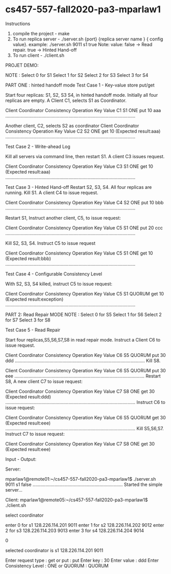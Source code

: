 # cs457-557-fall2020-pa3-mparlaw1
Instructions

1. compile the project - make 
2. To run replica server - ./server.sh {port} {replica server name } { config value}.  example:  ./server.sh 9011 s1 true 
        Note:  value: false -> Read repair. true -> Hinted Hand-off
3. To run client - ./client.sh 



PROJET DEMO:

 NOTE : Select 0 for S1
        Select 1 for S2
        Select 2 for S3
        Select 3 for S4

PART ONE : hinted handoff mode
Test Case 1 - Key-value store put/get

Start four replicas: S1, S2, S3 S4, in hinted handoff mode. Initially all four replicas are empty.
A Client C1, selects S1 as Coordinator.

Client	Coordinator	Consistency	Operation	Key	Value
C1	S1	ONE	put	10	aaa
.....................................................................................................

Another client, C2, selects S2 as coordinator
Client	Coordinator	Consistency	Operation	Key	Value
C2	S2	ONE	get	10	(Expected result:aaa)
.....................................................................................................

Test Case 2 - Write-ahead Log

Kill all servers via command line, then restart S1. A client C3 issues request.

Client	Coordinator	Consistency	Operation	Key	Value
C3	S1	ONE	get	10	(Expected result:aaa)
.....................................................................................................

Test Case 3 - Hinted Hand-off
Restart S2, S3, S4. All four replicas are running. Kill S1. A client C4 to issue request.

Client	Coordinator	Consistency	Operation	Key	Value
C4	S2	ONE	put	10	bbb
.....................................................................................................

Restart S1, Instruct another client, C5, to issue request:

Client	Coordinator	Consistency	Operation	Key	Value
C5	S1	ONE	put	20	ccc
.....................................................................................................

Kill S2, S3, S4. Instruct C5 to issue request

Client	Coordinator	Consistency	Operation	Key	Value
C5	S1	ONE	get	10	(Expected result:bbb)
.....................................................................................................

Test Case 4 - Configurable Consistency Level

With S2, S3, S4 killed, instruct C5 to issue request:

Client	Coordinator	Consistency	Operation	Key	Value
C5	S1	QUORUM	get	10	(Expected result:exception)
.....................................................................................................

PART 2:  Read Repair MODE
 NOTE : Select 0 for S5
        Select 1 for S6
        Select 2 for S7
        Select 3 for S8

Test Case 5 - Read Repair

Start four replicas,S5,S6,S7,S8 in read repair mode.
Instruct a Client C6 to issue request.

Client	Coordinator	Consistency	Operation	Key	Value
C6	S5	QUORUM	put	30	ddd
.....................................................................................................
Kill S8.

Client	Coordinator	Consistency	Operation	Key	Value
C6	S5	QUORUM	put	30	eee
.....................................................................................................
Restart S8, A new client C7 to issue request:

Client	Coordinator	Consistency	Operation	Key	Value
C7	S8	ONE	get	30	(Expected result:ddd)
.....................................................................................................
Instruct C6 to issue request:

Client	Coordinator	Consistency	Operation	Key	Value
C6	S5	QUORUM	get	30	(Expected result:eee)
.....................................................................................................
Kill S5,S6,S7. Instruct C7 to issue request:

Client	Coordinator	Consistency	Operation	Key	Value
C7	S8	ONE	get	30	(Expected result:eee)

Input - Output:

Server: 

mparlaw1@remote01:~/cs457-557-fall2020-pa3-mparlaw1$ ./server.sh 9011 s1 false
......................................................................
Started the simple server...

Client:
mparlaw1@remote05:~/cs457-557-fall2020-pa3-mparlaw1$ ./client.sh 

select coordinator 

enter 0 for  s1 128.226.114.201 9011
enter 1 for  s2 128.226.114.202 9012
enter 2 for  s3 128.226.114.203 9013
enter 3 for  s4 128.226.114.204 9014

0

 selected coordinator is  s1 128.226.114.201 9011
 
Enter request type : get or put :
put
Enter key :
30
Enter value :
ddd
Enter Consistency Level : ONE or QUORUM : 
QUORUM
